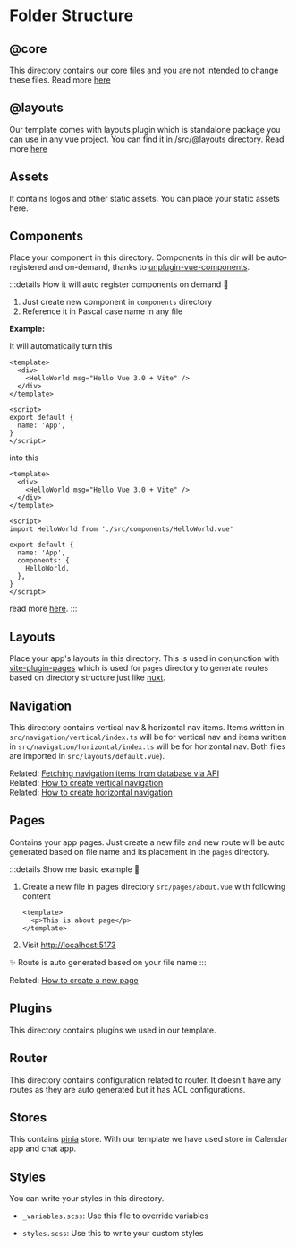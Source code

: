 # Folder Structure

## @core

This directory contains our core files and you are not intended to change these files.
Read more [here](./core/)

## @layouts

Our template comes with layouts plugin which is standalone package you can use in any vue project. You can find it in /src/@layouts directory. Read more [here](./layouts/)

## Assets

It contains logos and other static assets. You can place your static assets here.

## Components

Place your component in this directory. Components in this dir will be auto-registered and on-demand, thanks to [unplugin-vue-components](https://github.com/antfu/unplugin-vue-components).

:::details How it will auto register components on demand 🤯

1. Just create new component in `components` directory
2. Reference it in Pascal case name in any file

**Example:**

It will automatically turn this

```vue
<template>
  <div>
    <HelloWorld msg="Hello Vue 3.0 + Vite" />
  </div>
</template>

<script>
export default {
  name: 'App',
}
</script>
```

into this

```vue
<template>
  <div>
    <HelloWorld msg="Hello Vue 3.0 + Vite" />
  </div>
</template>

<script>
import HelloWorld from './src/components/HelloWorld.vue'

export default {
  name: 'App',
  components: {
    HelloWorld,
  },
}
</script>
```

read more [here](https://github.com/antfu/unplugin-vue-components).
:::

## Layouts

Place your app's layouts in this directory. This is used in conjunction with [vite-plugin-pages](https://github.com/hannoeru/vite-plugin-pages) which is used for `pages` directory to generate routes based on directory structure just like [nuxt](https://nuxtjs.org/).

## Navigation

This directory contains vertical nav & horizontal nav items. Items written in `src/navigation/vertical/index.ts` will be for vertical nav and items written in `src/navigation/horizontal/index.ts` will be for horizontal nav. Both files are imported in `src/layouts/default.vue`).

Related: [Fetching navigation items from database via API](#) <br>
Related: [How to create vertical navigation](#) <br>
Related: [How to create horizontal navigation](#)

## Pages

Contains your app pages. Just create a new file and new route will be auto generated based on file name and its placement in the `pages` directory.

:::details Show me basic example 👀

1. Create a new file in pages directory `src/pages/about.vue` with following content

   ```vue
   <template>
     <p>This is about page</p>
   </template>
   ```

2. Visit <http://localhost:5173>

✨ Route is auto generated based on your file name
:::

Related: [How to create a new page](/guide/how-to-create-a-new-page.html#creating-about-page)

## Plugins

This directory contains plugins we used in our template.

## Router

This directory contains configuration related to router. It doesn't have any routes as they are auto generated but it has ACL configurations.

## Stores

This contains [pinia](https://pinia.esm.dev/) store. With our template we have used store in Calendar app and chat app.

## Styles

You can write your styles in this directory.

- `_variables.scss`: Use this file to override variables

- `styles.scss`: Use this to write your custom styles
